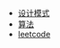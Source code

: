 
- [设计模式](/magic-code/design-patterns)
- [算法](/magic-code/algorithm)
- [leetcode](/magic-code/leetcode)

